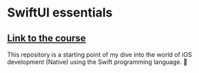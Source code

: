 # SwiftUI essentials
[Link to the course](https://developer.apple.com/tutorials/swiftui/creating-and-combining-views)
---
This repository is a starting point of my dive into the world of iOS development (Native) using the Swift programming language. 🚀
